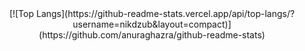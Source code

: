 <div align="center">
  [![Top Langs](https://github-readme-stats.vercel.app/api/top-langs/?username=nikdzub&layout=compact)](https://github.com/anuraghazra/github-readme-stats)  
</div>



<!--
**NikDzub/NikDzub** is a ✨ _special_ ✨ repository because its `README.md` (this file) appears on your GitHub profile.

Here are some ideas to get you started:

- 🔭 I’m currently working on ...
- 🌱 I’m currently learning ...
- 👯 I’m looking to collaborate on ...
- 🤔 I’m looking for help with ...
- 💬 Ask me about ...
- 📫 How to reach me: ...
- 😄 Pronouns: ...
- ⚡ Fun fact: ...
-->
